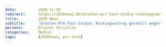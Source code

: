 ```yaml
---
date:          2020-11-30
redirect:      https://2020news.de/drosten-pcr-test-studie-rueckzugsantrag-gestellt-wegen-wissenschaftliche-fehler-und-massiver-interessenkonflikte/
title:         2020 News
subtitle:      "Drosten-PCR-Test-Studie: Rückzugsantrag gestellt wegen wissenschaftlicher Fehler und massiver Interessenkonflikte"
persons:       Drosten Christian
categories:    Medien
tags:          [2020news, pcr-test]
---
```

